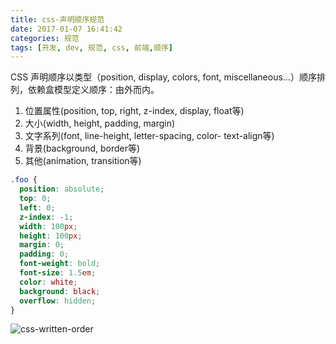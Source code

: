 ```yaml
---
title: css-声明顺序规范
date: 2017-01-07 16:41:42
categories: 规范
tags: [开发, dev, 规范, css, 前端,顺序]
---
```


CSS 声明顺序以类型（position, display, colors, font, miscellaneous…）顺序排列，依赖盒模型定义顺序：由外而内。

1. 位置属性(position, top, right, z-index, display, float等)
2. 大小(width, height, padding, margin)
3. 文字系列(font, line-height, letter-spacing, color- text-align等)
4. 背景(background, border等)
5. 其他(animation, transition等)


```scss
.foo {
  position: absolute;
  top: 0;
  left: 0;
  z-index: -1;
  width: 100px;
  height: 100px;
  margin: 0;
  padding: 0;
  font-weight: bold;
  font-size: 1.5em;
  color: white;
  background: black;
  overflow: hidden;
}
```


![css-written-order](http://images.shejidaren.com/wp-content/uploads/2013/09/css-written-order.png)

